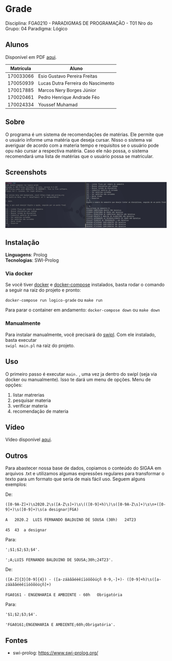 # Grade

Disciplina: FGA0210 - PARADIGMAS DE PROGRAMAÇÃO - T01
Nro do Grupo: 04
Paradigma: Lógico

## Alunos

Disponível em PDF [aqui](Grupo04.pdf).

| Matrícula | Aluno                              |
| --------- | ---------------------------------- |
| 170033066 | Esio Gustavo Pereira Freitas       |
| 170050939 | Lucas Dutra Ferreira do Nascimento |
| 170017885 | Marcos Nery Borges Júnior          |
| 170020461 | Pedro Henrique Andrade Féo         |
| 170024334 | Youssef Muhamad                    |

## Sobre

O programa é um sistema de recomendações de matérias. Ele permite que o usuário informe uma matéria que deseja cursar. Nisso o sistema vai averiguar de acordo com a materia tempo e requisitos se o usuário pode opu não cursar a respectiva matéria. Caso ele não possa, o sistema recomendará uma lista de matérias que o usuário possa se matricular.

## Screenshots

![](print.jpg)

## Instalação

**Linguagens**: Prolog<br>
**Tecnologias**: SWI-Prolog<br>

### Via docker
Se você tiver [docker](https://docs.docker.com/get-docker/) e [docker-compose](https://docs.docker.com/compose/install/) instalados, basta rodar o comando a seguir na raiz do projeto e pronto:

```docker-compose run logico-grade```
ou 
```make run```
  
Para parar o container em andamento:
```docker-compose down```
ou 
```make down```

### Manualmente
Para instalar manualmente, você precisará do [swipl](https://www.swi-prolog.org/download/stable). Com ele instalado, basta executar  
```swipl main.pl``` na raiz do projeto.


## Uso
O primeiro passo é executar ```main.``` , uma vez ja dentro do swipl (seja via docker ou manualmente). Isso te dará um menu de opções.
Menu de opções:

1. listar matrerias
2. pesquisar materia
3. verificar materia
4. recomendação de materia

## Vídeo

Vídeo disponível [aqui](https://youtu.be/8ghh6wGt0mQ).

## Outros

Para abastecer nossa base de dados, copiamos o conteúdo do SIGAA em arquivos .txt e utilizamos algumas expressões regulares para transformar o texto para um formato que seria de mais fácil uso. Seguem alguns exemplos:

De:
```
([0-9A-Z]+)\s2020.2\s([A-Z\s]+)\s\(([0-9]+h)\)\s([0-9A-Z\s]+)\s\n+([0-9]+)\s([0-9]+)\s(a designar|FGA)

A	2020.2	LUIS FERNANDO BALDUINO DE SOUSA (30h)	24T23 

45	43	a designar
```

Para:
```
';$1;$2;$3;$4'.

';A;LUIS FERNANDO BALDUINO DE SOUSA;30h;24T23'.
```

De:
```
([A-Z]{3}[0-9]{4}) - ([a-záàâãéèêíïóôõöúçñ 0-9,-]+)- ([0-9]+h)\s([a-záàâãéèêíïóôõöúçñ]+)

FGA0161 - ENGENHARIA E AMBIENTE - 60h	Obrigatória	
```

Para:
```
'$1;$2;$3;$4'.

'FGA0161;ENGENHARIA E AMBIENTE;60h;Obrigatória'.
```

## Fontes

- swi-prolog: https://www.swi-prolog.org/
